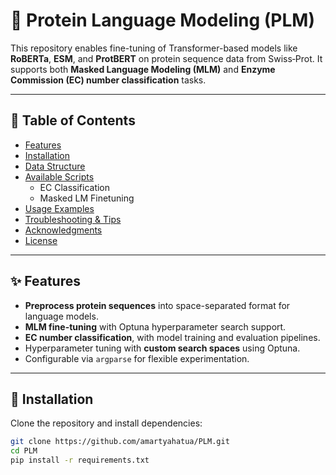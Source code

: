 # 🧬 Protein Language Modeling (PLM)

This repository enables fine-tuning of Transformer-based models like **RoBERTa**, **ESM**, and **ProtBERT** on protein sequence data from Swiss‑Prot. It supports both **Masked Language Modeling (MLM)** and **Enzyme Commission (EC) number classification** tasks.

---

## 🚀 Table of Contents

- [Features](#-features)  
- [Installation](#-installation)  
- [Data Structure](#-data-structure)  
- [Available Scripts](#-available-scripts)  
  - EC Classification  
  - Masked LM Finetuning  
- [Usage Examples](#-usage-examples)  
- [Troubleshooting & Tips](#-troubleshooting--tips)  
- [Acknowledgments](#-acknowledgments)  
- [License](#-license)

---

## ✨ Features

- **Preprocess protein sequences** into space-separated format for language models.
- **MLM fine-tuning** with Optuna hyperparameter search support.
- **EC number classification**, with model training and evaluation pipelines.
- Hyperparameter tuning with **custom search spaces** using Optuna.
- Configurable via `argparse` for flexible experimentation.

---

## 🧰 Installation

Clone the repository and install dependencies:

```bash
git clone https://github.com/amartyahatua/PLM.git
cd PLM
pip install -r requirements.txt
